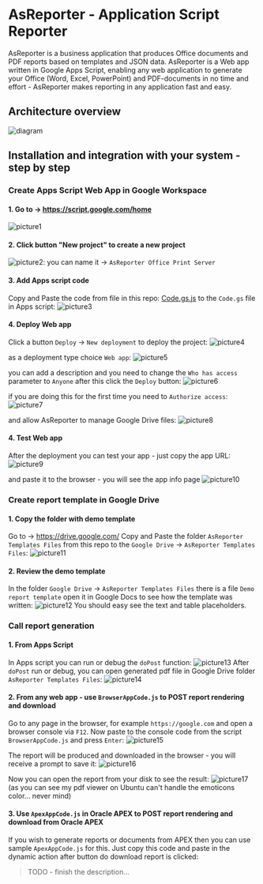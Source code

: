 # AsReporter - Application Script Reporter

AsReporter is a business application that produces Office documents and PDF reports based on templates and JSON data. AsReporter is a Web app written in Google Apps Script, enabling any web application to generate your Office (Word, Excel, PowerPoint) and PDF-documents in no time and effort - AsReporter makes reporting in any application fast and easy.

## Architecture overview

![diagram](images/AsReporter.png?raw=true "AsReporter diagram")

## Installation and integration with your system - step by step 

### Create Apps Script Web App in Google Workspace

#### 1. Go to -> https://script.google.com/home

![picture1](images/1.png?raw=true "Apps Script")

#### 2. Click button "New project" to create a new project

![picture2](images/2.png?raw=true "Apps Script 2"):
you can name it -> ``AsReporter Office Print Server``

#### 3. Add Apps script code

Copy and Paste the code from file in this repo: [Code.gs.js](Code.gs.js) to the ``Code.gs`` file in Apps script:
![picture3](images/3.png?raw=true "Apps Script 3")

#### 4. Deploy Web app

Click a button ``Deploy`` -> ``New deployment`` to deploy the project:
![picture4](images/4.png?raw=true "Apps Script 4")

as a deployment type choice ``Web app``:
![picture5](images/5.png?raw=true "Apps Script 5")

you can add a description and you need to change the ``Who has access`` parameter to ``Anyone``
after this click the ``Deploy`` button:
![picture6](images/6.png?raw=true "Apps Script 6")

if you are doing this for the first time you need to ``Authorize access``:
![picture7](images/7.png?raw=true "Apps Script 7")

and allow AsReporter to manage Google Drive files:
![picture8](images/8.png?raw=true "Apps Script 8")

#### 4. Test Web app

After the deployment you can test your app - just copy the app URL:
![picture9](images/9.png?raw=true "Apps Script 9")

 and paste it to the browser - you will see the app info page
![picture10](images/10.png?raw=true "Apps Script 10")

### Create report template in Google Drive

#### 1. Copy the folder with demo template

Go to -> https://drive.google.com/
Copy and Paste the folder ``AsReporter Templates Files`` from this repo to the ``Google Drive`` -> ``AsReporter Templates Files``:
![picture11](images/11.png?raw=true "Apps Script 11")

#### 2. Review the demo template

In the folder ``Google Drive`` -> ``AsReporter Templates Files`` there is a file ``Demo report template`` open it in Google Docs to see how the template was written:
![picture12](images/12.png?raw=true "Apps Script 12")
You should easy see the text and table placeholders.

### Call report generation

#### 1. From Apps Script

In Apps script you can run or debug the ``doPost`` function:
![picture13](images/13.png?raw=true "Apps Script 13")
After ``doPost`` run or debug, you can open generated pdf file in Google Drive folder ``AsReporter Templates Files``:
![picture14](images/14.png?raw=true "Apps Script 14")

#### 2. From any web app - use ``BrowserAppCode.js`` to POST report rendering and download

Go to any page in the browser, for example ``https://google.com`` and open a browser console via ``F12``.
Now paste to the console code from the script ``BrowserAppCode.js`` and press ``Enter``:
![picture15](images/15.png?raw=true "Apps Script 15")

The report will be produced and downloaded in the browser - you will receive a prompt to save it:
![picture16](images/16.png?raw=true "Apps Script 16")

Now you can open the report from your disk to see the result:
![picture17](images/17.png?raw=true "Apps Script 17")
(as you can see my pdf viewer on Ubuntu can't handle the emoticons color... never mind)

#### 3. Use ``ApexAppCode.js`` in Oracle APEX to POST report rendering and download from Oracle APEX

If you wish to generate reports or documents from APEX then you can use sample ``ApexAppCode.js`` for this. Just copy this code and paste in the dynamic action after button do download report is clicked:

> TODO - finish the description...